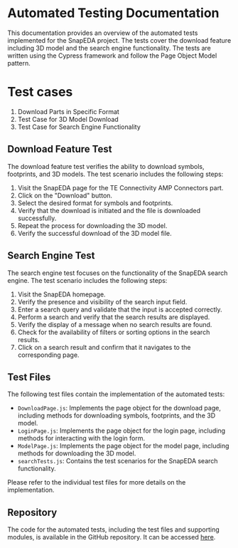 # Automated Testing Documentation

This documentation provides an overview of the automated tests implemented for the SnapEDA project. The tests cover the download feature including 3D model and the search engine functionality. The tests are written using the Cypress framework and follow the Page Object Model pattern.

# Test cases

1. Download Parts in Specific Format
2. Test Case for 3D Model Download
3. Test Case for Search Engine Functionality

## Download Feature Test

The download feature test verifies the ability to download symbols, footprints, and 3D models. The test scenario includes the following steps:

1. Visit the SnapEDA page for the TE Connectivity AMP Connectors part.
2. Click on the "Download" button.
3. Select the desired format for symbols and footprints.
4. Verify that the download is initiated and the file is downloaded successfully.
5. Repeat the process for downloading the 3D model.
6. Verify the successful download of the 3D model file.

## Search Engine Test

The search engine test focuses on the functionality of the SnapEDA search engine. The test scenario includes the following steps:

1. Visit the SnapEDA homepage.
2. Verify the presence and visibility of the search input field.
3. Enter a search query and validate that the input is accepted correctly.
4. Perform a search and verify that the search results are displayed.
5. Verify the display of a message when no search results are found.
6. Check for the availability of filters or sorting options in the search results.
7. Click on a search result and confirm that it navigates to the corresponding page.

## Test Files

The following test files contain the implementation of the automated tests:

- `DownloadPage.js`: Implements the page object for the download page, including methods for downloading symbols, footprints, and the 3D model.
- `LoginPage.js`: Implements the page object for the login page, including methods for interacting with the login form.
- `ModelPage.js`: Implements the page object for the model page, including methods for downloading the 3D model.
- `searchTests.js`: Contains the test scenarios for the SnapEDA search functionality.

Please refer to the individual test files for more details on the implementation.

## Repository

The code for the automated tests, including the test files and supporting modules, is available in the GitHub repository. It can be accessed  [here](https://github.com/engr-waqas/snapeda-cypress-test-project).
